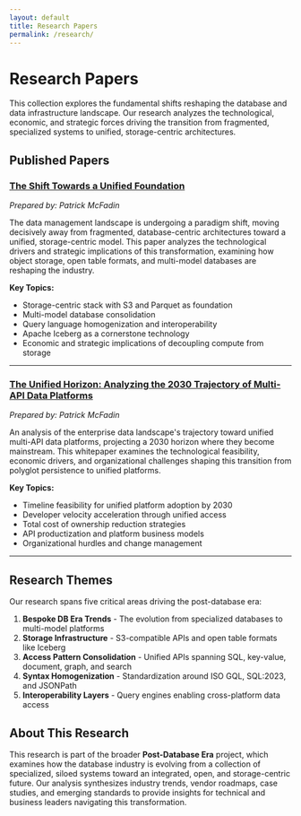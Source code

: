 ```yaml
---
layout: default
title: Research Papers
permalink: /research/
---
```


# Research Papers

This collection explores the fundamental shifts reshaping the database and data infrastructure landscape. Our research analyzes the technological, economic, and strategic forces driving the transition from fragmented, specialized systems to unified, storage-centric architectures.

## Published Papers

### [The Shift Towards a Unified Foundation](/research/unified-foundation/)
*Prepared by: Patrick McFadin*

The data management landscape is undergoing a paradigm shift, moving decisively away from fragmented, database-centric architectures toward a unified, storage-centric model. This paper analyzes the technological drivers and strategic implications of this transformation, examining how object storage, open table formats, and multi-model databases are reshaping the industry.

**Key Topics:**
- Storage-centric stack with S3 and Parquet as foundation
- Multi-model database consolidation 
- Query language homogenization and interoperability
- Apache Iceberg as a cornerstone technology
- Economic and strategic implications of decoupling compute from storage

---

### [The Unified Horizon: Analyzing the 2030 Trajectory of Multi-API Data Platforms](/research/unified-horizon/)
*Prepared by: Patrick McFadin*

An analysis of the enterprise data landscape's trajectory toward unified multi-API data platforms, projecting a 2030 horizon where they become mainstream. This whitepaper examines the technological feasibility, economic drivers, and organizational challenges shaping this transition from polyglot persistence to unified platforms.

**Key Topics:**
- Timeline feasibility for unified platform adoption by 2030
- Developer velocity acceleration through unified access
- Total cost of ownership reduction strategies
- API productization and platform business models
- Organizational hurdles and change management

---

## Research Themes

Our research spans five critical areas driving the post-database era:

1. **Bespoke DB Era Trends** - The evolution from specialized databases to multi-model platforms
2. **Storage Infrastructure** - S3-compatible APIs and open table formats like Iceberg
3. **Access Pattern Consolidation** - Unified APIs spanning SQL, key-value, document, graph, and search
4. **Syntax Homogenization** - Standardization around ISO GQL, SQL:2023, and JSONPath
5. **Interoperability Layers** - Query engines enabling cross-platform data access

## About This Research

This research is part of the broader **Post-Database Era** project, which examines how the database industry is evolving from a collection of specialized, siloed systems toward an integrated, open, and storage-centric future. Our analysis synthesizes industry trends, vendor roadmaps, case studies, and emerging standards to provide insights for technical and business leaders navigating this transformation.